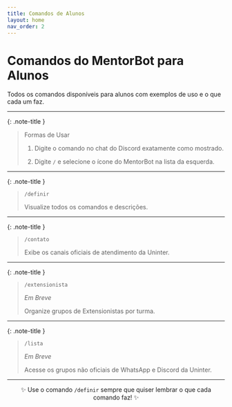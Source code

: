 ```yaml
---
title: Comandos de Alunos
layout: home
nav_order: 2
---
```


# Comandos do MentorBot para Alunos

Todos os comandos disponíveis para alunos com exemplos de uso e o que cada um faz.

---

{: .note-title }
> Formas de Usar
>
> 1. Digite o comando no chat do Discord exatamente como mostrado.
>
> 2. Digite `/` e selecione o ícone do MentorBot na lista da esquerda.

---

{: .note-title }
> `/definir`
>
> Visualize todos os comandos e descrições.

---

{: .note-title }
> `/contato`
>
> Exibe os canais oficiais de atendimento da Uninter.

---

{: .note-title }
> `/extensionista`
>
> _Em Breve_
>
> Organize grupos de Extensionistas por turma.

---

{: .note-title }
> `/lista`
>
> _Em Breve_
>
> Acesse os grupos não oficiais de WhatsApp e Discord da Uninter.

---

<div align="center">

✨ Use o comando `/definir` sempre que quiser lembrar o que cada comando faz! ✨

</div>
